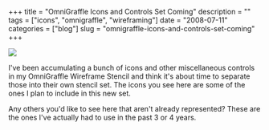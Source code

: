 +++
title = "OmniGraffle Icons and Controls Set Coming"
description = ""
tags = ["icons", "omnigraffle", "wireframing"]
date = "2008-07-11"
categories = ["blog"]
slug = "omnigraffle-icons-and-controls-set-coming"
+++



  <div class="notebook-screenshot"><img src="/media/notebook/omnigraffle-icon-set-coming.jpg" class="notebook-image" /></div><p>I've been accumulating a bunch of icons and other miscellaneous controls in my OmniGraffle Wireframe Stencil and think it's about time to separate those into their own stencil set. The icons you see here are some of the ones I plan to include in this new set. </p>
<p>Any others you'd like to see here that aren't already represented? These are the ones I've actually had to use in the past 3 or 4 years.</p>
    
  
